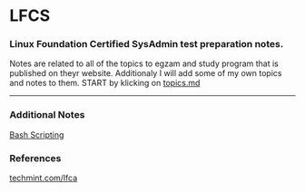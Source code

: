 # LFCS
### Linux Foundation Certified SysAdmin test preparation notes. 
Notes are related to all of the topics to egzam and study program that is published on theyr website. Additionaly I will add some of my own topics and notes to them.
START by klicking on [topics.md](/topics.md)

---
### Additional Notes 

[Bash Scripting](/bash_scripting.md)


### References
[techmint.com/lfca](https://www.tecmint.com/category/lfca/page/2/)